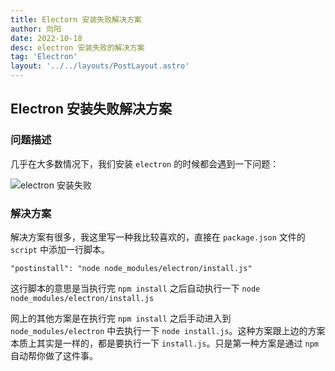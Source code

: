 ```yaml
---
title: Electorn 安装失败解决方案
author: 向阳
date: 2022-10-18
desc: electron 安装失败的解决方案
tag: 'Electron'
layout: '../../layouts/PostLayout.astro'
---
```


## Electron 安装失败解决方案

### 问题描述

几乎在大多数情况下，我们安装 `electron` 的时候都会遇到一下问题：

![electron 安装失败](/assets/images/electron/electron-install-fail.png)

### 解决方案

解决方案有很多，我这里写一种我比较喜欢的，直接在 `package.json` 文件的 `script` 中添加一行脚本。

```shell
"postinstall": "node node_modules/electron/install.js"
```

这行脚本的意思是当执行完 `npm install` 之后自动执行一下 `node node_modules/electron/install.js`

网上的其他方案是在执行完 `npm install` 之后手动进入到 `node_modules/electron` 中去执行一下 `node install.js`。这种方案跟上边的方案本质上其实是一样的，都是要执行一下 `install.js`。只是第一种方案是通过 `npm` 自动帮你做了这件事。
